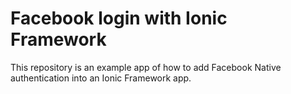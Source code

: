 # Facebook login with Ionic Framework

This repository is an example app of how to add Facebook Native authentication into an Ionic Framework app.
